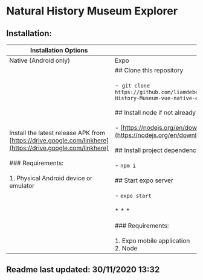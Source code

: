 # Natural History Museum Explorer

## Installation:

| Installation Options |     |
| --- | --- |
| Native (Android only) | Expo |
| Install the latest release APK from [https://drive.google.com/linkhere](https://drive.google.com/linkhere)  <br>  <br>\### Requirements:   <br>  <br>1\. Physical Android device or emulator | \## Clone this repository  <br>  <br>\-  `git clone https://github.com/liamdebellada/Natural-History-Museum-vue-native-explorer`  <br>  <br>\## Install node if not already installed  <br>  <br>\- [https://nodejs.org/en/download/](https://nodejs.org/en/download/)  <br>  <br>\## Install project dependencies  <br>  <br>\- `npm i`  <br>  <br>\## Start expo server  <br>  <br>\- `expo start`  <br>  <br>\* \* \*  <br>  <br>\### Requirements:   <br>  <br>1\. Expo mobile application  <br>2\. Node |

## Readme last updated: 30/11/2020 13:32
